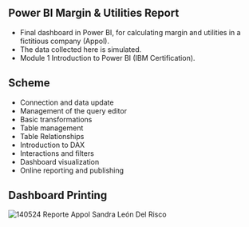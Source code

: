 <h2>Power BI Margin & Utilities Report</h2>

<ul>
  <li>Final dashboard in Power BI, for calculating margin and utilities in a fictitious company (Appol). </li>
  <li>The data collected here is simulated.</li> 
  <li>Module 1 Introduction to Power BI (IBM Certification).</li>
</ul>

<h2>Scheme</h2>
<ul>
  <li>Connection and data update</li>
  <li>Management of the query editor</li>
  <li>Basic transformations</li>
  <li>Table management</li>
  <li>Table Relationships</li>
  <li>Introduction to DAX</li>
  <li>Interactions and filters</li>
  <li>Dashboard visualization</li>
  <li>Online reporting and publishing</li>
</ul>

<h2>Dashboard Printing</h2>

![140524 Reporte Appol Sandra León Del Risco](https://github.com/sandraldr27/powerBi_Margin_Profit/assets/116546588/c40b96d8-3180-4eb1-81bf-a8f40bef825a)


